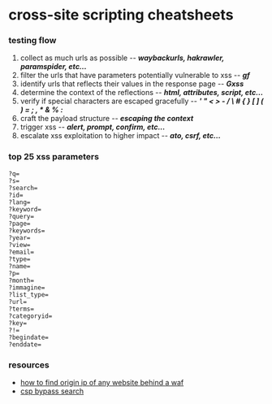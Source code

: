 # cross-site scripting cheatsheets

### testing flow
1. collect as much urls as possible -- ***waybackurls, hakrawler, paramspider, etc...***
2. filter the urls that have parameters potentially vulnerable to xss -- ***gf***
3. identify urls that reflects their values in the response page -- ***Gxss***
4. determine the context of the reflections -- ***html, attributes, script, etc...***
5. verify if special characters are escaped gracefully -- ***' " < > - / \ # { } [ ] ( ) = ; , * & % :***
6. craft the payload structure -- ***escaping the context***
7. trigger xss -- ***alert, prompt, confirm, etc...***
8. escalate xss exploitation to higher impact -- ***ato, csrf, etc...***

### top 25 xss parameters
```
?q=
?s=
?search=
?id=
?lang=
?keyword=
?query=
?page=
?keywords=
?year=
?view=
?email=
?type=
?name=
?p=
?month=
?immagine=
?list_type=
?url=
?terms=
?categoryid=
?key=
?!=
?begindate=
?enddate=
```

### resources
- [how to find origin ip of any website behind a waf](https://freedium.cfd/https://infosecwriteups.com/how-to-find-origin-ip-of-any-website-behind-a-waf-c85095156ef7)
- [csp bypass search](https://cspbypass.com/)





